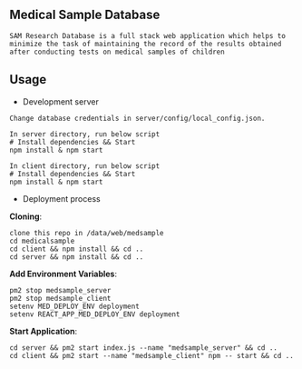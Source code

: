 ## Medical Sample Database
	SAM Research Database is a full stack web application which helps to minimize the task of maintaining the record of the results obtained after conducting tests on medical samples of children 
## Usage

 - Development server
```
Change database credentials in server/config/local_config.json.
```

```
In server directory, run below script
# Install dependencies && Start
npm install & npm start
```

```
In client directory, run below script
# Install dependencies && Start
npm install & npm start
```
- Deployment process

**Cloning**:
```
clone this repo in /data/web/medsample
cd medicalsample
cd client && npm install && cd ..
cd server && npm install && cd ..
```

**Add Environment Variables**:
```
pm2 stop medsample_server
pm2 stop medsample_client
setenv MED_DEPLOY_ENV deployment
setenv REACT_APP_MED_DEPLOY_ENV deployment
```
**Start Application**:
```
cd server && pm2 start index.js --name "medsample_server" && cd ..
cd client && pm2 start --name "medsample_client" npm -- start && cd ..

```
